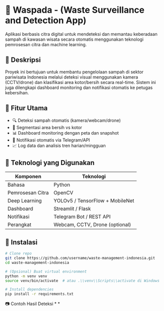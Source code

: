 # 🧠 Waspada - (Waste Surveillance and Detection App)

Aplikasi berbasis citra digital untuk mendeteksi dan memantau keberadaan sampah di kawasan wisata secara otomatis menggunakan teknologi pemrosesan citra dan machine learning.

## 📌 Deskripsi

Proyek ini bertujuan untuk membantu pengelolaan sampah di sektor pariwisata Indonesia melalui deteksi visual menggunakan kamera (CCTV/drone) dan klasifikasi area kotor/bersih secara real-time. Sistem ini juga dilengkapi dashboard monitoring dan notifikasi otomatis ke petugas kebersihan.

## 🎯 Fitur Utama

- 🔍 Deteksi sampah otomatis (kamera/webcam/drone)
- 🧼 Segmentasi area bersih vs kotor
- 📊 Dashboard monitoring dengan peta dan snapshot
- 🚨 Notifikasi otomatis via Telegram/API
- 📈 Log data dan analisis tren harian/mingguan

## 🧪 Teknologi yang Digunakan

| Komponen           | Teknologi                          |
|--------------------|------------------------------------|
| Bahasa             | Python                             |
| Pemrosesan Citra   | OpenCV                             |
| Deep Learning      | YOLOv5 / TensorFlow + MobileNet    |
| Dashboard          | Streamlit / Flask                  |
| Notifikasi         | Telegram Bot / REST API            |
| Perangkat          | Webcam, CCTV, Drone (optional)     |

## 🚀 Instalasi

```bash
# Clone repo
git clone https://github.com/username/waste-management-indonesia.git
cd waste-management-indonesia
```
```bash
# (Opsional) Buat virtual environment
python -m venv venv
source venv/bin/activate  # atau .\\venv\\Scripts\\activate di Windows
```
```bash
# Install dependencies
pip install -r requirements.txt
```
📷 Contoh Hasil Deteksi
*
*
